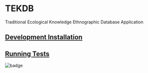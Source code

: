 # TEKDB
Traditional Ecological Knowledge Ethnographic Database Application

## [Development Installation](https://github.com/Ecotrust/TEKDB/wiki/Development-Installation) 

## [Running Tests](https://github.com/Ecotrust/TEKDB/wiki/Running-tests)

![badge](https://img.shields.io/endpoint?url=https://gist.githubusercontent.com/paigewilliams/9ac2331c0af09d1f4fc3921a2c2cd142)